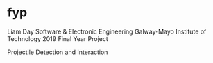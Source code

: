 # fyp

Liam Day
Software & Electronic Engineering
Galway-Mayo Institute of Technology
2019
Final Year Project

Projectile Detection and Interaction
